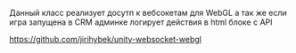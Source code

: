 Данный класс реализует досутп к вебсокетам для WebGL а так же если игра запущена в CRM админке логирует действия в html блоке с API

https://github.com/jirihybek/unity-websocket-webgl